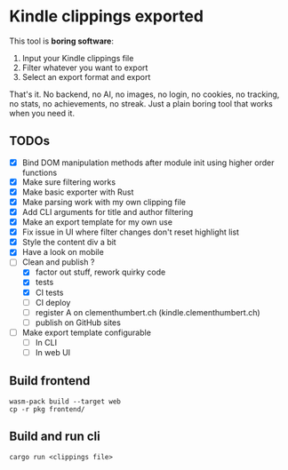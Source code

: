 # Kindle clippings exported

This tool is **boring software**:
1. Input your Kindle clippings file
2. Filter whatever you want to export
3. Select an export format and export

That's it.
No backend, no AI, no images, no login, no cookies, no tracking, no stats, no achievements, no streak.
Just a plain boring tool that works when you need it.

## TODOs
 - [x] Bind DOM manipulation methods after module init using higher order functions
 - [x] Make sure filtering works
 - [x] Make basic exporter with Rust
 - [x] Make parsing work with my own clipping file
 - [x] Add CLI arguments for title and author filtering
 - [x] Make an export template for my own use
 - [x] Fix issue in UI where filter changes don't reset highlight list
 - [x] Style the content div a bit
 - [x] Have a look on mobile
 - [ ] Clean and publish ?
   - [x] factor out stuff, rework quirky code
   - [x] tests
   - [x] CI tests
   - [ ] CI deploy
   - [ ] register A on clementhumbert.ch (kindle.clementhumbert.ch)
   - [ ] publish on GitHub sites
- [ ] Make export template configurable
  - [ ] In CLI
  - [ ] In web UI

## Build frontend

```shell
wasm-pack build --target web
cp -r pkg frontend/
```

## Build and run cli

```shell
cargo run <clippings file>
```
